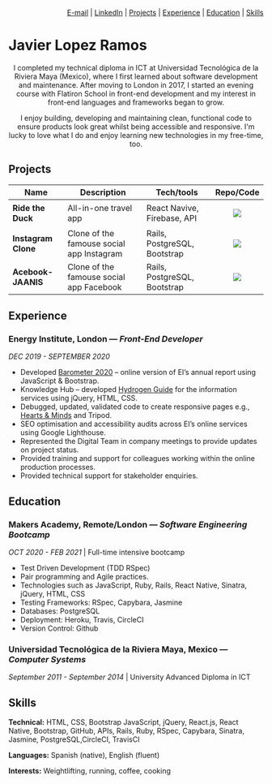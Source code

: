 <p align="right">
  <a href="mailto:javierlr.dev@gmail.com">E-mail</a> |
  <a href="https://www.linkedin.com/in/xavierloos">LinkedIn</a> |
  <a href="#projects">Projects</a> |
  <a href="#experience">Experience</a> |
  <a href="#education">Education</a> |
  <a href="#skills">Skills</a>
</p>

# Javier Lopez Ramos

<p align="center">
I completed my technical diploma in ICT at Universidad Tecnológica de la Riviera Maya (Mexico), where I first learned about software development and maintenance. After moving to London in 2017, I started an evening course with Flatiron School in front-end development and my interest in front-end languages and frameworks began to grow. 
</p>
  
<p align="center">
I enjoy building, developing and maintaining clean, functional code to ensure products look great whilst being accessible and responsive. I'm lucky to love what I do and enjoy learning new technologies in my free-time, too. 
</p>

## Projects
| Name                         | Description       | Tech/tools        | Repo/Code        |
| ---------------------------- | ----------------- |  ----------------| -----------------|
| **Ride the Duck** | All-in-one travel app | React Navive, Firebase, API | <p align="center"><a href="https://github.com/RideTheDuck/RideTheDuck" text="Link to code"><p align="center"><img src="https://img.icons8.com/fluent-systems-filled/30/000000/github.png"/></p></a> |
| **Instagram Clone** | Clone of the famouse social app Instagram | Rails, PostgreSQL, Bootstrap | <p align="center"><a href="https://github.com/xavierloos/instagram-challenge" text="Link to code"><p align="center"><img src="https://img.icons8.com/fluent-systems-filled/30/000000/github.png"/></p></a> |
| **Acebook-JAANIS** | Clone of the famouse social app Facebook | Rails, PostgreSQL, Bootstrap | <p align="center"><a href="https://github.com/Acebook-Jaanis/acebook-JAANIS" text="Link to code"><p align="center"><img src="https://img.icons8.com/fluent-systems-filled/30/000000/github.png"/></p></a> |

## Experience
### **Energy Institute,** London — *Front-End Developer*
*DEC 2019 - SEPTEMBER 2020*
- Developed [Barometer 2020](https://www.energyinst.org/barometer/2020) – online version of EI’s annual report using JavaScript &
Bootstrap.
- Knowledge Hub – developed [Hydrogen Guide](https://knowledge.energyinst.org/collections/hydrogen) for the information services using jQuery,
HTML, CSS.
- Debugged, updated, validated code to create responsive pages e.g., [Hearts & Minds](https://heartsandminds.energyinst.org/) and
Tripod.
- SEO optimisation and accessibility audits across EI’s online services using Google
Lighthouse.
- Represented the Digital Team in company meetings to provide updates on project status.
- Provided training and support for colleagues working within the online production
processes.
- Provided technical support for stakeholder enquiries.

## Education
### **Makers Academy,** Remote/London — *Software Engineering Bootcamp*
*OCT 2020 - FEB 2021* | Full-time intensive bootcamp
- Test Driven Development (TDD RSpec)
- Pair programming and Agile practices.
- Technologies such as JavaScript, Ruby, Rails, React Native, Sinatra, jQuery, HTML, CSS
- Testing Frameworks: RSpec, Capybara, Jasmine
- Databases: PostgreSQL
- Deployment: Heroku, Travis, CircleCI
- Version Control: Github

### **Universidad Tecnológica de la Riviera Maya,** Mexico — *Computer Systems*
*September 2011 - September 2014* | University Advanced Diploma in ICT

## Skills
**Technical:** HTML, CSS, Bootstrap JavaScript, jQuery, React.js, React Native,
Bootstrap, GitHub, APIs, Rails, Ruby, RSpec, Capybara, Sinatra, Jasmine, PostgreSQL,CircleCI, TravisCI

**Languages:** Spanish (native), English (fluent)

**Interests:** Weightlifting, running, coffee, cooking
